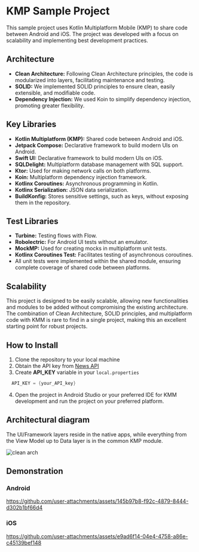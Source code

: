 # KMP Sample Project
This sample project uses Kotlin Multiplatform Mobile (KMP) to share code between Android and iOS. The project was developed with a focus on scalability and implementing best development practices.

## Architecture
* **Clean Architecture:** Following Clean Architecture principles, the code is modularized into layers, facilitating maintenance and testing.
* **SOLID:** We implemented SOLID principles to ensure clean, easily extensible, and modifiable code.
* **Dependency Injection:** We used Koin to simplify dependency injection, promoting greater flexibility.

## Key Libraries
* **Kotlin Multiplatform (KMP):** Shared code between Android and iOS.
* **Jetpack Compose:** Declarative framework to build modern UIs on Android.
* **Swift UI:** Declarative framework to build modern UIs on iOS.
* **SQLDelight:** Multiplatform database management with SQL support.
* **Ktor:** Used for making network calls on both platforms.
* **Koin:** Multiplatform dependency injection framework.
* **Kotlinx Coroutines:** Asynchronous programming in Kotlin.
* **Kotlinx Serialization:** JSON data serialization.
* **BuildKonfig:** Stores sensitive settings, such as keys, without exposing them in the repository.

## Test Libraries
* **Turbine:** Testing flows with Flow.
* **Robolectric:** For Android UI tests without an emulator.
* **MockMP:** Used for creating mocks in multiplatform unit tests.
* **Kotlinx Coroutines Test:** Facilitates testing of asynchronous coroutines.
* All unit tests were implemented within the shared module, ensuring complete coverage of shared code between platforms.

## Scalability
This project is designed to be easily scalable, allowing new functionalities and modules to be added without compromising the existing architecture. The combination of Clean Architecture, SOLID principles, and multiplatform code with KMM is rare to find in a single project, making this an excellent starting point for robust projects.


## How to Install
 1. Clone the repository to your local machine
 2. Obtain the API key from [News API](https://newsapi.org)
 3. Create **API_KEY** variable in your `local.properties`
 ```kotlin
   API_KEY = {your_API_key} 
```
4. Open the project in Android Studio or your preferred IDE for KMM development and run the project on your preferred platform.

## Architectural diagram

The UI/Framework layers reside in the native apps, while everything from the View Model up to Data layer is in the common KMP module.

![clean arch](https://github.com/user-attachments/assets/abc006e3-414f-4fa8-b9f2-a9cb69f42e91)

## Demonstration

### Android
https://github.com/user-attachments/assets/145b97b8-f92c-4879-8444-d302b1bf66d4


### iOS
https://github.com/user-attachments/assets/e9ad6f14-04e4-4758-a86e-c45139bef148
